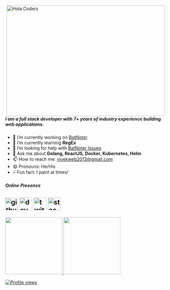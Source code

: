 ##

<img align="right" src="https://github.com/vivekweb2013/vivekweb2013/blob/main/developer.gif" alt="Hola Coders" width="500" height="350"/> 

##### I am a full stack developer with 7+ years of industry experience building web applications.

- 🔭 I’m currently working on [BatNoter](https://github.com/batnoter/batnoter).
- 🌱 I’m currently learning **RegEx**
- 🤔 I’m looking for help with [BatNoter Issues](https://github.com/batnoter/batnoter/issues)
- 💬 Ask me about **Golang, ReactJS, Docker, Kubernetes, Helm**
- 📫 How to reach me: vivekweb2013@gmail.com
- 😄 Pronouns: He/His
- ⚡ Fun fact: I paint at times!

##### Online Presence
[<img src='https://cdn.jsdelivr.net/npm/simple-icons@3.0.1/icons/github.svg' alt='github' height='40'>](https://github.com/vivekweb2013)  [<img src='https://cdn.jsdelivr.net/npm/simple-icons@3.0.1/icons/dev-dot-to.svg' alt='dev' height='40'>](https://dev.to/vivekweb2013)  [<img src='https://cdn.jsdelivr.net/npm/simple-icons@3.0.1/icons/twitter.svg' alt='twitter' height='40'>](https://twitter.com/vivekweb2013)  [<img src='https://cdn.jsdelivr.net/npm/simple-icons@3.0.1/icons/stackoverflow.svg' alt='stackoverflow' height='40'>](https://stackoverflow.com/users/814548)  
---
<div>
  <a href="https://github.com/vivekweb2013">
  <img height="180em" src="https://github-readme-stats.vercel.app/api?username=vivekweb2013&show_icons=true&include_all_commits=true&count_private=true"/>
  <img height="180em" src="https://github-readme-stats.vercel.app/api/top-langs/?username=vivekweb2013&layout=compact&langs_count=6"/>
</div>

![Profile views](https://gpvc.arturio.dev/vivekweb2013)  
